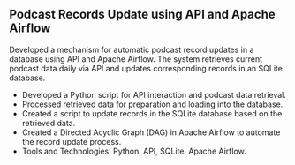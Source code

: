 ## Podcast Records Update using API and Apache Airflow
Developed a mechanism for automatic podcast record updates in a database using API and Apache Airflow. The system retrieves current podcast data daily via API and updates corresponding records in an SQLite database.
* Developed a Python script for API interaction and podcast data retrieval.
* Processed retrieved data for preparation and loading into the database.
* Created a script to update records in the SQLite database based on the retrieved data.
* Created a Directed Acyclic Graph (DAG) in Apache Airflow to automate the record update process.
* Tools and Technologies: Python, API, SQLite, Apache Airflow.
